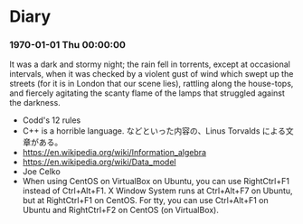 # Diary

### 1970-01-01 Thu 00:00:00

It was a dark and stormy night; the rain fell in torrents, except at occasional intervals, when it was checked by a violent gust of wind which swept up the streets (for it is in London that our scene lies), rattling along the house-tops, and fiercely agitating the scanty flame of the lamps that struggled against the darkness.

- Codd's 12 rules
- C++ is a horrible language. などといった内容の、Linus Torvalds による文章がある。
- https://en.wikipedia.org/wiki/Information_algebra
- https://en.wikipedia.org/wiki/Data_model
- Joe Celko
- When using CentOS on VirtualBox on Ubuntu, you can use RightCtrl+F1 instead of Ctrl+Alt+F1. X Window System runs at Ctrl+Alt+F7 on Ubuntu, but at RightCtrl+F1 on CentOS. For tty, you can use Ctrl+Alt+F1 on Ubuntu and RightCtrl+F2 on CentOS (on VirtualBox).
